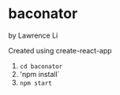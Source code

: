 # baconator

by Lawrence Li

Created using create-react-app

1. `cd baconator`
2. 'npm install`
3. `npm start`
